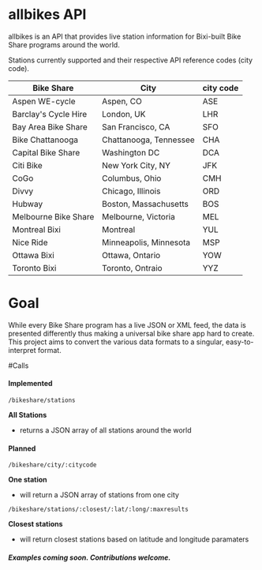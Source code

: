 allbikes API
========

allbikes is an API that provides live station information for Bixi-built Bike Share programs around the world. 

Stations currently supported and their respective API reference codes (city code).

| Bike Share | City | city code |
| ----- | ------ |------ |
| Aspen WE-cycle| Aspen, CO | ASE |
| Barclay's Cycle Hire| London, UK| LHR |
| Bay Area Bike Share| San Francisco, CA | SFO |
| Bike Chattanooga | Chattanooga, Tennessee | CHA |
| Capital Bike Share| Washington DC| DCA |
| Citi Bike| New York City, NY | JFK |
| CoGo | Columbus, Ohio | CMH |
| Divvy | Chicago, Illinois | ORD |
| Hubway | Boston, Massachusetts | BOS |
| Melbourne Bike Share| Melbourne, Victoria | MEL |
| Montreal Bixi | Montreal | YUL |
| Nice Ride| Minneapolis, Minnesota| MSP |
| Ottawa Bixi| Ottawa, Ontario| YOW |
| Toronto Bixi|Toronto, Ontraio | YYZ |

# Goal
While every Bike Share program has a live JSON or XML feed, the data is presented differently thus making a universal bike share app hard to create. This project aims to convert the various data formats to a singular, easy-to-interpret format.

#Calls 

#### Implemented

```
/bikeshare/stations
```
**All Stations**
- returns a JSON array of all stations around the world

#### Planned

```
/bikeshare/city/:citycode
```
**One station**
- will return a JSON array of stations from one city

```
/bikeshare/stations/:closest/:lat/:long/:maxresults
```
**Closest stations**
- will return closest stations based on latitude and longitude paramaters

##### Examples coming soon. Contributions welcome.

